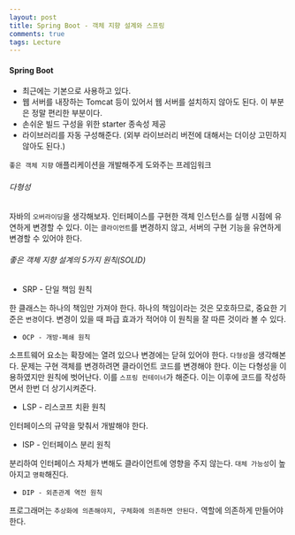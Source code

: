 ```yaml
---
layout: post
title: Spring Boot - 객체 지향 설계와 스프링
comments: true
tags: Lecture
---
```


<h4>Spring Boot</h4>

* 최근에는 기본으로 사용하고 있다.
* 웹 서버를 내장하는 Tomcat 등이 있어서 웹 서버를 설치하지 않아도 된다. 이 부분은 정말 편리한 부분이다.
* 손쉬운 빌드 구성을 위한 starter 종속성 제공
* 라이브러리를 자동 구성해준다. (외부 라이브러리 버전에 대해서는 더이상 고민하지 않아도 된다.)

`좋은 객체 지향` 애플리케이션을 개발해주게 도와주는 프레임워크

<h6>다형성</h6>

자바의 `오버라이딩`을 생각해보자. 인터페이스를 구현한 객체 인스턴스를 실행 시점에 유연하게 변경할 수 있다. 이는 `클라이언트`를 변경하지 않고, 서버의 구현 기능을 유연하게 변경할 수 있어야 한다.

<h6>좋은 객체 지향 설계의 5가지 원칙(SOLID)</h6>

* SRP - 단일 책임 원칙

한 클래스는 하나의 책임만 가져야 한다.
하나의 책임이라는 것은 모호하므로, 중요한 기준은 `변경`이다. 변경이 있을 때 파급 효과가 적어야 이 원칙을 잘 따른 것이라 볼 수 있다.

* `OCP - 개방-폐쇄 원칙`

소프트웨어 요소는 확장에는 열려 있으나 변경에는 닫혀 있어야 한다.
`다형성`을 생각해본다.
문제는 구현 객체를 변경하려면 클라이언트 코드를 변경해야 한다. 이는 다형성을 이용하였지만 원칙에 벗어난다. 이를 `스프링 컨테이너`가 해준다. 이는 이후에 코드를 작성하면서 한번 더 상기시켜준다.

* LSP - 리스코프 치환 원칙

인터페이스의 규약을 맞춰서 개발해야 한다.

* ISP - 인터페이스 분리 원칙

분리하여 인터페이스 자체가 변해도 클라이언트에 영향을 주지 않는다. `대체 가능성`이 높아지고 `명확`해진다.

* `DIP - 외존관계 역전 원칙`

프로그래머는 `추상화에 의존해야지, 구체화에 의존하면 안된다.` 역할에 의존하게 만들어야 한다.

